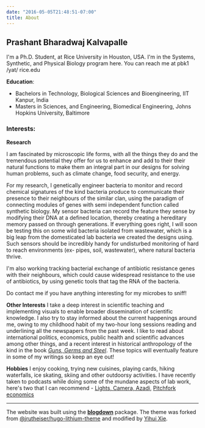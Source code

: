 ```yaml
---
date: "2016-05-05T21:48:51-07:00"
title: About
---
```


## Prashant Bharadwaj Kalvapalle

I'm a Ph.D. Student, at Rice University in Houston, USA. I'm in the Systems, Synthetic, and Physical Biology program here.
You can reach me at pbk1 /yat/ rice.edu

**Education**:

- Bachelors in Technology, Biological Sciences and Bioengineering, IIT Kanpur, India
- Masters in Sciences, and Engineering, Biomedical Engineering, Johns Hopkins University, Baltimore


### Interests:

**Research**

I am fascinated by microscopic life forms, with all the things they do and the tremendous potential they offer for us to enhance and add to their their natural functions to make them an integral part in our designs for solving human problems, such as climate change, food security, and energy.

For my research, I genetically engineer bacteria to monitor and record chemical signatures of the kind bacteria produce to communicate their presence to their neighbours of the similar clan, using the paradigm of connecting modules of genes with semi independent function called synthetic biology. My sensor bacteria can record the feature they sense by modifying their DNA at a defined location, thereby creating a hereditary memory passed on through generations. If everything goes right, I will soon be testing this on some wild bacteria isolated from wastewater, which is a big leap from the domesticated lab bacteria we created the designs using. Such sensors should be incredibly handy for undisturbed monitoring of hard to reach environments (ex- pipes, soil, wastewater), where natural bacteria thrive.

I'm also working tracking bacterial exchange of antibiotic resistance genes with their neighbours, which could cause widespread resistance to the use of antibiotics, by using genetic tools that tag the RNA of the bacteria.

Do contact me if you have anything interesting for my microbes to sniff!

**Other Interests**
I take a deep interest in scientific teaching and implementing visuals to enable broader dissemination of scientific knowledge. I also try to stay informed about the current happenings around me, owing to my childhood habit of my two-hour long sessions reading and underlining all the newspapers from the past week. I like to read about international politics, economics, public health and scientific advances among other things, and a recent interest in historical anthropology of the kind in the book _[Guns, Germs and Steel](https://en.wikipedia.org/wiki/Guns,_Germs,_and_Steel)_. These topics will eventually feature in some of my writings so keep an eye out!


**Hobbies**
I enjoy cooking, trying new cuisines, playing cards, hiking waterfalls, ice skating, skiing and other outdoorsy activities. I have recently taken to podcasts while doing some of the mundane aspects of lab work, here's two that I can recommend - [Lights, Camera, Azadi](https://www.stitcher.com/show/lights-camera-azadi), [Pitchfork economics](https://www.stitcher.com/show/pitchfork-economics-with-nick-hanauer)

-----------------

The website was built using the [**blogdown**](https://github.com/rstudio/blogdown) package. The theme was forked from [@jrutheiser/hugo-lithium-theme](https://github.com/jrutheiser/hugo-lithium-theme) and modified by [Yihui Xie](https://github.com/yihui/hugo-lithium).
